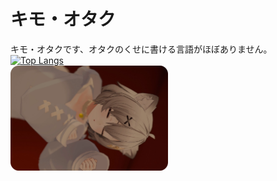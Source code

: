 # キモ・オタク
キモ・オタクです、オタクのくせに書ける言語がほぼありません。<br>
[![Top Langs](https://github-readme-stats.vercel.app/api/top-langs/?username=aatame3&layout=compact)](https://github.com/anuraghazra/github-readme-stats)<br>
<img src=.\img.webp width="50%" height="50%">
